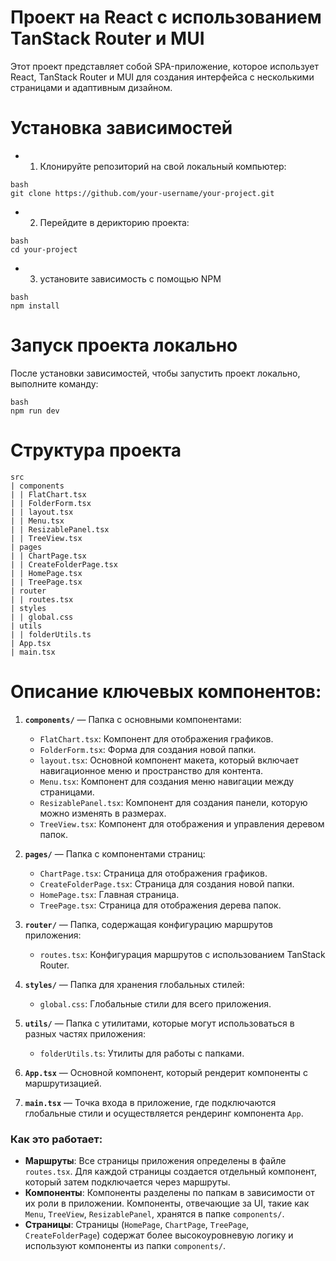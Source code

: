 # Проект на React с использованием TanStack Router и MUI

Этот проект представляет собой SPA-приложение, которое использует React, TanStack Router и MUI для создания интерфейса с несколькими страницами и адаптивным дизайном.

 # Установка зависимостей

- 1. Клонируйте репозиторий на свой локальный компьютер:
```
bash
git clone https://github.com/your-username/your-project.git
```
-  2. Перейдите в дерикторию проекта:
```
bash
cd your-project
```
- 3. установите зависимость с помощью NPM
```
bash
npm install
```
  # Запуск проекта локально

После установки зависимостей, чтобы запустить проект локально, выполните команду:
```
bash
npm run dev
```
# Структура проекта
```
src
| components
| | FlatChart.tsx
| | FolderForm.tsx
| | layout.tsx
| | Menu.tsx
| | ResizablePanel.tsx
| | TreeView.tsx
| pages
| | ChartPage.tsx
| | CreateFolderPage.tsx
| | HomePage.tsx
| | TreePage.tsx
| router
| | routes.tsx
| styles
| | global.css
| utils
| | folderUtils.ts
| App.tsx
| main.tsx
```

# Описание ключевых компонентов:

1. **`components/`** — Папка с основными компонентами:
   - `FlatChart.tsx`: Компонент для отображения графиков.
   - `FolderForm.tsx`: Форма для создания новой папки.
   - `layout.tsx`: Основной компонент макета, который включает навигационное меню и пространство для контента.
   - `Menu.tsx`: Компонент для создания меню навигации между страницами.
   - `ResizablePanel.tsx`: Компонент для создания панели, которую можно изменять в размерах.
   - `TreeView.tsx`: Компонент для отображения и управления деревом папок.

2. **`pages/`** — Папка с компонентами страниц:
   - `ChartPage.tsx`: Страница для отображения графиков.
   - `CreateFolderPage.tsx`: Страница для создания новой папки.
   - `HomePage.tsx`: Главная страница.
   - `TreePage.tsx`: Страница для отображения дерева папок.

3. **`router/`** — Папка, содержащая конфигурацию маршрутов приложения:
   - `routes.tsx`: Конфигурация маршрутов с использованием TanStack Router.

4. **`styles/`** — Папка для хранения глобальных стилей:
   - `global.css`: Глобальные стили для всего приложения.

5. **`utils/`** — Папка с утилитами, которые могут использоваться в разных частях приложения:
   - `folderUtils.ts`: Утилиты для работы с папками.

6. **`App.tsx`** — Основной компонент, который рендерит компоненты с маршрутизацией.
7. **`main.tsx`** — Точка входа в приложение, где подключаются глобальные стили и осуществляется рендеринг компонента `App`.

### Как это работает:
- **Маршруты**: Все страницы приложения определены в файле `routes.tsx`. Для каждой страницы создается отдельный компонент, который затем подключается через маршруты.
- **Компоненты**: Компоненты разделены по папкам в зависимости от их роли в приложении. Компоненты, отвечающие за UI, такие как `Menu`, `TreeView`, `ResizablePanel`, хранятся в папке `components/`.
- **Страницы**: Страницы (`HomePage`, `ChartPage`, `TreePage`, `CreateFolderPage`) содержат более высокоуровневую логику и используют компоненты из папки `components/`.
